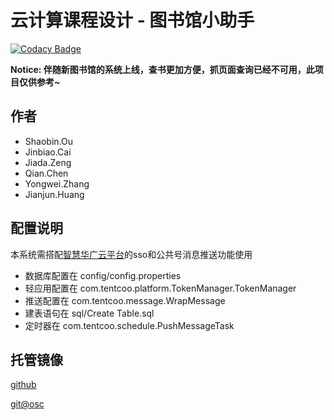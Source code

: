 # 云计算课程设计 - 图书馆小助手 #

[![Codacy Badge](https://api.codacy.com/project/badge/Grade/43a4f01ab8164a81b267b33d5a6f0ef1)](https://app.codacy.com/app/ousheobin/library_helper?utm_source=github.com&utm_medium=referral&utm_content=ousheobin/library_helper&utm_campaign=Badge_Grade_Dashboard)

**Notice: 伴随新图书馆的系统上线，查书更加方便，抓页面查询已经不可用，此项目仅供参考~**

## 作者 ##

- Shaobin.Ou
- Jinbiao.Cai
- Jiada.Zeng
- Qian.Chen
- Yongwei.Zhang
- Jianjun.Huang

## 配置说明 ##

本系统需搭配[智慧华广云平台](http://weibo.gcu.edu.cn)的sso和公共号消息推送功能使用

- 数据库配置在 config/config.properties
- 轻应用配置在 com.tentcoo.platform.TokenManager.TokenManager
- 推送配置在 com.tentcoo.message.WrapMessage
- 建表语句在 sql/Create Table.sql
- 定时器在 com.tentcoo.schedule.PushMessageTask

## 托管镜像 ##

[github](https://github.com/ousheobin/library_helper)

[git@osc](https://gitee.com/ousheobun/library_helper)
